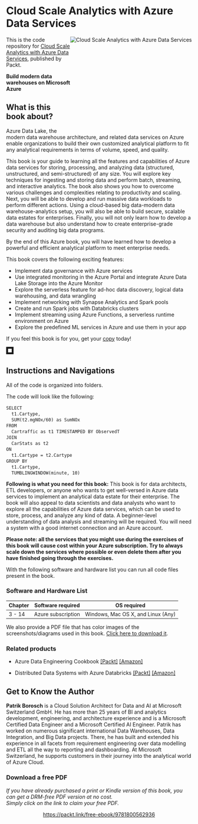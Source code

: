 # Cloud Scale Analytics with Azure Data Services

<a href="https://www.packtpub.com/product/cloud-scale-analytics-with-azure-data-services/9781800562936?utm_source=github&utm_medium=repository&utm_campaign=9781800562936"><img src="https://static.packt-cdn.com/products/9781800562936/cover/smaller" alt="Cloud Scale Analytics with Azure Data Services" height="256px" align="right"></a>

This is the code repository for [Cloud Scale Analytics with Azure Data Services](https://www.packtpub.com/product/cloud-scale-analytics-with-azure-data-services/9781800562936?utm_source=github&utm_medium=repository&utm_campaign=9781800562936), published by Packt.

**Build modern data warehouses on Microsoft Azure**

## What is this book about?
Azure Data Lake, the modern data warehouse architecture, and related data services on Azure enable organizations to build their own customized analytical platform to fit any analytical requirements in terms of volume, speed, and quality.

This book is your guide to learning all the features and capabilities of Azure data services for storing, processing, and analyzing data (structured, unstructured, and semi-structured) of any size. You will explore key techniques for ingesting and storing data and perform batch, streaming, and interactive analytics. The book also shows you how to overcome various challenges and complexities relating to productivity and scaling. Next, you will be able to develop and run massive data workloads to perform different actions. Using a cloud-based big data-modern data warehouse-analytics setup, you will also be able to build secure, scalable data estates for enterprises. Finally, you will not only learn how to develop a data warehouse but also understand how to create enterprise-grade security and auditing big data programs.

By the end of this Azure book, you will have learned how to develop a powerful and efficient analytical platform to meet enterprise needs.

This book covers the following exciting features: 
* Implement data governance with Azure services
* Use integrated monitoring in the Azure Portal and integrate Azure Data Lake Storage into the Azure Monitor
* Explore the serverless feature for ad-hoc data discovery, logical data warehousing, and data wrangling
* Implement networking with Synapse Analytics and Spark pools
* Create and run Spark jobs with Databricks clusters
* Implement streaming using Azure Functions, a serverless runtime environment on Azure
* Explore the predefined ML services in Azure and use them in your app

If you feel this book is for you, get your [copy](https://www.amazon.com/dp/1800562934) today!

<a href="https://www.packtpub.com/?utm_source=github&utm_medium=banner&utm_campaign=GitHubBanner"><img src="https://raw.githubusercontent.com/PacktPublishing/GitHub/master/GitHub.png" alt="https://www.packtpub.com/" border="5" /></a>

## Instructions and Navigations
All of the code is organized into folders.

The code will look like the following:
```
SELECT
  t1.Cartype,
  SUM(t2.mgNOx/60) as SumNOx
FROM
  Cartraffic as t1 TIMESTAMPED BY ObservedT
JOIN
  CarStats as t2
ON
  t1.Cartype = t2.Cartype
GROUP BY
  t1.Cartype,
  TUMBLINGWINDOW(minute, 10)

```

**Following is what you need for this book:**
This book is for data architects, ETL developers, or anyone who wants to get well-versed in Azure data services to implement an analytical data estate for their enterprise. The book will also appeal to data scientists and data analysts who want to explore all the capabilities of Azure data services, which can be used to store, process, and analyze any kind of data. A beginner-level understanding of data analysis and streaming will be required. You will need a system with a good internet connection and an Azure account.

**Please note: all the services that you might use during the exercises of this book will cause cost within your Azure subscription. Try to always scale down the services where possible or even delete them after you have finished going through the exercises.**

With the following software and hardware list you can run all code files present in the book.

### Software and Hardware List

| Chapter  | Software required                                                                    | OS required                        |
| -------- | -------------------------------------------------------------------------------------| -----------------------------------|
| 3 - 14   |   Azure subscription                                                                 | Windows, Mac OS X, and Linux (Any) |

We also provide a PDF file that has color images of the screenshots/diagrams used in this book. [Click here to download it](https://static.packt-cdn.com/downloads/9781800562936_ColorImages.pdf).


### Related products <Other books you may enjoy>
* Azure Data Engineering Cookbook [[Packt]](https://www.packtpub.com/product/azure-data-engineering-cookbook/9781800206557?utm_source=github&utm_medium=repository&utm_campaign=9781800206557) [[Amazon]](https://www.amazon.com/dp/1800206550)

* Distributed Data Systems with Azure Databricks [[Packt]](https://www.packtpub.com/product/distributed-data-systems-with-azure-databricks/9781838647216?utm_source=github&utm_medium=repository&utm_campaign=9781838647216) [[Amazon]](https://www.amazon.com/dp/183864721X)

## Get to Know the Author
**Patrik Borosch** is a Cloud Solution Architect for Data and AI at Microsoft Switzerland GmbH. He has more than 25 years of BI and analytics development, engineering, and architecture experience and is a Microsoft Certified Data Engineer and a Microsoft Certified AI Engineer. Patrik has worked on numerous significant international Data Warehouses, Data Integration, and Big Data projects. There, he has built and extended his experience in all facets from requirement engineering over data modelling and ETL all the way to reporting and dashboarding. At Microsoft Switzerland, he supports customers in their journey into the analytical world of Azure Cloud.
  
### Download a free PDF

 <i>If you have already purchased a print or Kindle version of this book, you can get a DRM-free PDF version at no cost.<br>Simply click on the link to claim your free PDF.</i>
<p align="center"> <a href="https://packt.link/free-ebook/9781800562936">https://packt.link/free-ebook/9781800562936 </a> </p>